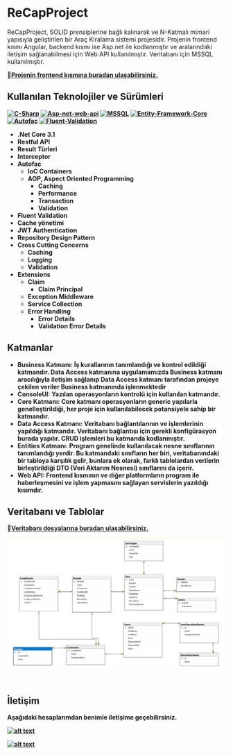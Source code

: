 # ReCapProject
ReCapProject, SOLID prensiplerine bağlı kalınarak ve N-Katmalı mimari yapısıyla geliştirilen bir Araç Kiralama sistemi projesidir. Projenin frontend kısmı Angular, backend kısmı ise Asp.net ile kodlanmıştır ve aralarındaki iletişim sağlanabilmesi için Web API kullanılmıştır. Veritabanı için MSSQL kullanılmıştır.

<td>&#128206;<ins><b>Projenin frontend kısmına <a href="https://github.com/ismetsandikci/ReCapProject-Frontend">buradan</a> ulaşabilirsiniz.</ins>

## Kullanılan Teknolojiler ve Sürümleri
[![C-Sharp](https://img.shields.io/badge/C%23-239120?style=for-the-badge&logo=c-sharp&logoColor=white)](https://docs.microsoft.com/en-us/dotnet/csharp/)
[![Asp-net-web-api](https://img.shields.io/badge/ASP.NET%20Web%20API-5C2D91?style=for-the-badge&logo=.net&logoColor=white)](https://dotnet.microsoft.com/apps/aspnet)
[![MSSQL](https://img.shields.io/badge/MSSQL-004880?style=for-the-badge&logo=microsoft-sql-server&logoColor=white)](https://www.microsoft.com/en-us/sql-server/sql-server-2019?rtc=2)
[![Entity-Framework-Core](https://img.shields.io/badge/EntityFramework%20Core-v3.1.1-informational?style=for-the-badge&logo=nuget)](https://docs.microsoft.com/en-us/ef/)
[![Autofac](https://img.shields.io/badge/Autofac-v7.1-informational?style=for-the-badge&logo=nuget)](https://autofac.org/)
[![Fluent-Validation](https://img.shields.io/badge/FluentValidation-v9.5.1-informational?style=for-the-badge&logo=nuget&labelColor=orange)](https://fluentvalidation.net/)

- .Net Core 3.1
- Restful API
- Result Türleri
- Interceptor
- Autofac
    - IoC Containers
    - AOP, Aspect Oriented Programming
        - Caching
        - Performance
        - Transaction
        - Validation
- Fluent Validation
- Cache yönetimi
- JWT Authentication
- Repository Design Pattern
- Cross Cutting Concerns
    - Caching
    - Logging
    - Validation
- Extensions
    - Claim
        - Claim Principal
    - Exception Middleware
    - Service Collection
    - Error Handling
        - Error Details
        - Validation Error Details
        
## Katmanlar
- **Business Katmanı**: İş kurallarının tanımlandığı ve kontrol edildiği katmandır. Data Access katmanına uygulamamızda Business katmanı aracılığıyla iletişim sağlanıp Data Access katmanı tarafından projeye çekilen veriler Business katmanında işlenmektedir
- **ConsoleUI**: Yazılan operasyonların kontrolü için kullanılan katmandır.
- **Core Katmanı**: Core katmanı operasyonların generic yapılarla genelleştirildiği, her proje için kullanılabilecek potansiyele sahip bir katmandır.
- **Data Access Katmanı**: Veritabanı bağlantılarının ve işlemlerinin yapıldığı katmandır. Veritabanı bağlantısı için gerekli konfigürasyon burada yapılır. CRUD işlemleri bu katmanda kodlanmıştır.
- **Entities Katmanı**: Program genelinde kullanılacak nesne sınıflarının tanımlandığı yerdir. Bu katmandaki sınıfların her biri, veritabanındaki bir tabloya karşılık gelir, bunlara ek olarak, farklı tablolardan verilerin birleştirildiği DTO (Veri Aktarım Nesnesi) sınıflarını da içerir.
- **Web API**: Frontend kısmının ve diğer platformların program ile haberleşmesini ve işlem yapmasını sağlayan servislerin yazıldığı kısımdır.

## Veritabanı ve Tablolar
<td>&#128206;<ins><b>Veritabanı dosyalarına <a href="https://github.com/ismetsandikci/ReCapProject/tree/master/_databaseBackup">buradan</a> ulaşabilirsiniz.</ins>
<br>
    
![alt text](https://github.com/ismetsandikci/ReCapProject/blob/master/_databaseBackup/Database%20Diagram.jpg)

<br>

## İletişim
Aşağıdaki hesaplarımdan benimle iletişime geçebilirsiniz. 
<br>

<a href="https://github.com/ismetsandikci" target="_blank">

![alt text](https://img.shields.io/badge/GitHub-100000?style=for-the-badge&logo=github&logoColor=white)
</a>

<a href="https://www.linkedin.com/in/ismetsandikci" target="_blank">

![alt text](https://img.shields.io/badge/LinkedIn-0077B5?style=for-the-badge&logo=linkedin&logoColor=white)

</a>
